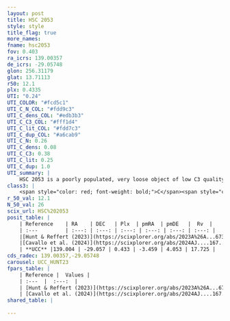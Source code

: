 ```yaml
---
layout: post
title: HSC 2053
style: style
title_flag: true
more_names: 
fname: hsc2053
fov: 0.403
ra_icrs: 139.00357
de_icrs: -29.05748
glon: 256.31179
glat: 13.71113
r50: 12.1
plx: 0.4335
UTI: "0.24"
UTI_COLOR: "#fcd5c1"
UTI_C_N_COL: "#fdd9c3"
UTI_C_dens_COL: "#edb3b3"
UTI_C_C3_COL: "#fff1d4"
UTI_C_lit_COL: "#fdd7c3"
UTI_C_dup_COL: "#a6cab9"
UTI_C_N: 0.26
UTI_C_dens: 0.08
UTI_C_C3: 0.38
UTI_C_lit: 0.25
UTI_C_dup: 1.0
UTI_summary: |
    HSC 2053 is a poorly populated, very loose object of low C3 quality. It was recently reported in the literature.
class3: |
    <span style="color: red; font-weight: bold;">C</span><span style="color: #FFC300; font-weight: bold;">B</span>
r_50_val: 12.1
N_50_val: 26
scix_url: HSC%202053
posit_table: |
    | Reference    | RA    | DEC   | Plx  | pmRA  | pmDE   |  Rv  |
    | :---         | :---: | :---: | :---: | :---: | :---: | :---: |
    |[Hunt & Reffert (2023)](https://scixplorer.org/abs/2023A%26A...673A.114H) | 138.978 | -29.049 | 0.437 | -3.442 | 4.082 | 12.211 |
    |[Cavallo et al. (2024)](https://scixplorer.org/abs/2024AJ....167...12C) | 139.021 | -29.081 | 0.437 | -- | -- | -- |
    | **UCC** |139.004 | -29.057 | 0.433 | -3.459 | 4.053 | 17.725 | 
cds_radec: 139.00357,-29.05748
carousel: UCC_HUNT23
fpars_table: |
    | Reference |  Values |
    | :---  |  :---:  |
    | [Hunt & Reffert (2023)](https://scixplorer.org/abs/2023A%26A...673A.114H) | `AV50=0.422, diffAV50=0.543, MOD50=11.641, logAge50=8.902` |
    | [Cavallo et al. (2024)](https://scixplorer.org/abs/2024AJ....167...12C) | `AV50=1.55, dMod50=11.79, logAge50=8.54, [Fe/H]50=-0.79` |
shared_table: |
    
---
```

